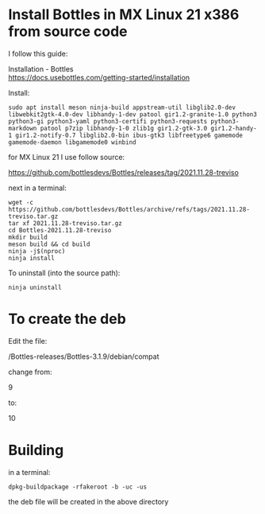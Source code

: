 

# Install Bottles in MX Linux 21 x386 from source code

I follow this guide:

Installation - Bottles   
https://docs.usebottles.com/getting-started/installation

Install:

```
sudo apt install meson ninja-build appstream-util libglib2.0-dev libwebkit2gtk-4.0-dev libhandy-1-dev patool gir1.2-granite-1.0 python3 python3-gi python3-yaml python3-certifi python3-requests python3-markdown patool p7zip libhandy-1-0 zlib1g gir1.2-gtk-3.0 gir1.2-handy-1 gir1.2-notify-0.7 libglib2.0-bin ibus-gtk3 libfreetype6 gamemode gamemode-daemon libgamemode0 winbind
```

for MX Linux 21 I use follow source:

https://github.com/bottlesdevs/Bottles/releases/tag/2021.11.28-treviso

next in a terminal:

```
wget -c https://github.com/bottlesdevs/Bottles/archive/refs/tags/2021.11.28-treviso.tar.gz
tar xf 2021.11.28-treviso.tar.gz
cd Bottles-2021.11.28-treviso
mkdir build
meson build && cd build
ninja -j$(nproc)
ninja install
```

To uninstall (into the source path):

```
ninja uninstall
```


# To create the deb

Edit the file:

/Bottles-releases/Bottles-3.1.9/debian/compat

change from:

9

to:

10

# Building

in a terminal:

    dpkg-buildpackage -rfakeroot -b -uc -us
    
the deb file will be created in the above directory






 
 
 






